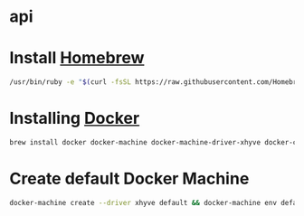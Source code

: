 # api

# Install [Homebrew](https://brew.sh)

```sh
/usr/bin/ruby -e "$(curl -fsSL https://raw.githubusercontent.com/Homebrew/install/master/install)"
```

# Installing [Docker](https://www.docker.com)

```sh
brew install docker docker-machine docker-machine-driver-xhyve docker-compose
```

# Create default Docker Machine

```sh
docker-machine create --driver xhyve default && docker-machine env default
```
